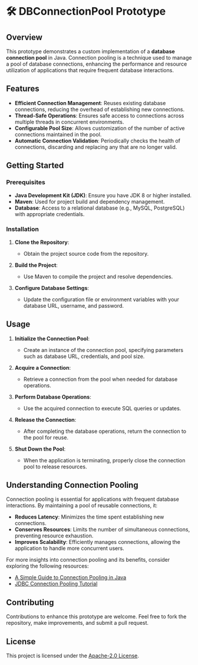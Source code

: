 # 🛠️ DBConnectionPool Prototype

## Overview

This prototype demonstrates a custom implementation of a **database connection pool** in Java. Connection pooling is a technique used to manage a pool of database connections, enhancing the performance and resource utilization of applications that require frequent database interactions.

## Features

- **Efficient Connection Management**: Reuses existing database connections, reducing the overhead of establishing new connections.
- **Thread-Safe Operations**: Ensures safe access to connections across multiple threads in concurrent environments.
- **Configurable Pool Size**: Allows customization of the number of active connections maintained in the pool.
- **Automatic Connection Validation**: Periodically checks the health of connections, discarding and replacing any that are no longer valid.

## Getting Started

### Prerequisites

- **Java Development Kit (JDK)**: Ensure you have JDK 8 or higher installed.
- **Maven**: Used for project build and dependency management.
- **Database**: Access to a relational database (e.g., MySQL, PostgreSQL) with appropriate credentials.

### Installation

1. **Clone the Repository**:
   - Obtain the project source code from the repository.

2. **Build the Project**:
   - Use Maven to compile the project and resolve dependencies.

3. **Configure Database Settings**:
   - Update the configuration file or environment variables with your database URL, username, and password.

## Usage

1. **Initialize the Connection Pool**:
   - Create an instance of the connection pool, specifying parameters such as database URL, credentials, and pool size.

2. **Acquire a Connection**:
   - Retrieve a connection from the pool when needed for database operations.

3. **Perform Database Operations**:
   - Use the acquired connection to execute SQL queries or updates.

4. **Release the Connection**:
   - After completing the database operations, return the connection to the pool for reuse.

5. **Shut Down the Pool**:
   - When the application is terminating, properly close the connection pool to release resources.

## Understanding Connection Pooling

Connection pooling is essential for applications with frequent database interactions. By maintaining a pool of reusable connections, it:

- **Reduces Latency**: Minimizes the time spent establishing new connections.
- **Conserves Resources**: Limits the number of simultaneous connections, preventing resource exhaustion.
- **Improves Scalability**: Efficiently manages connections, allowing the application to handle more concurrent users.

For more insights into connection pooling and its benefits, consider exploring the following resources:

- [A Simple Guide to Connection Pooling in Java](https://www.baeldung.com/java-connection-pooling)
- [JDBC Connection Pooling Tutorial](https://www.progress.com/tutorials/jdbc/jdbc-jdbc-connection-pooling)

## Contributing

Contributions to enhance this prototype are welcome. Feel free to fork the repository, make improvements, and submit a pull request.

## License

This project is licensed under the [Apache-2.0 License](LICENSE).
